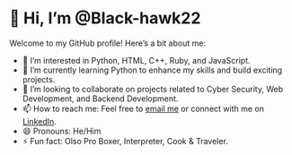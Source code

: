 # 👋 Hi, I’m @Black-hawk22

Welcome to my GitHub profile! Here’s a bit about me:

- 👀 I’m interested in Python, HTML, C++, Ruby, and JavaScript.
- 🌱 I’m currently learning Python to enhance my skills and build exciting projects.
- 💞️ I’m looking to collaborate on projects related to Cyber Security, Web Development, and Backend Development.
- 📫 How to reach me: Feel free to [email me](mailto:your-email@example.com) or connect with me on [LinkedIn](https://www.linkedin.com/in/your-linkedin-profile).
- 😄 Pronouns: He/Him
- ⚡ Fun fact: Olso Pro Boxer, Interpreter, Cook & Traveler.

<!---
.
